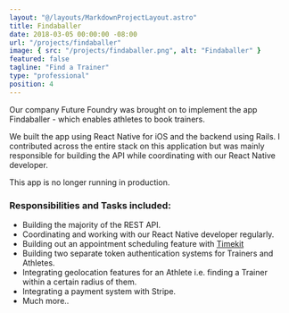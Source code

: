 ```yaml
---
layout: "@/layouts/MarkdownProjectLayout.astro"
title: Findaballer
date: 2018-03-05 00:00:00 -08:00
url: "/projects/findaballer"
image: { src: "/projects/findaballer.png", alt: "Findaballer" }
featured: false
tagline: "Find a Trainer"
type: "professional"
position: 4
---
```


Our company Future Foundry was brought on to implement the app Findaballer - which enables athletes to book trainers.

We built the app using React Native for iOS and the backend using Rails. I contributed across the entire stack on this application but was mainly responsible for building the API while coordinating with our React Native developer.

This app is no longer running in production.

### Responsibilities and Tasks included:

- Building the majority of the REST API.
- Coordinating and working with our React Native developer regularly.
- Building out an appointment scheduling feature with [Timekit](https://www.timekit.io/)
- Building two separate token authentication systems for Trainers and Athletes.
- Integrating geolocation features for an Athlete i.e. finding a Trainer within a certain radius of them.
- Integrating a payment system with Stripe.
- Much more..
